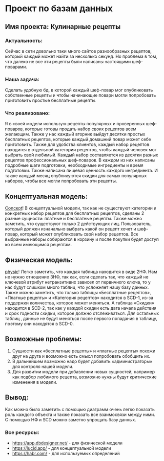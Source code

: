 # Проект по базам данных
## Имя проекта: Кулинарные рецепты

### Актуальность:
Сейчас в сети довольно таки много сайтов разнообразных рецептов, который каждый
может найти за несколько секунд. Но проблема в том, что далеко не все эти рецепты были
написаны настоящими шеф-поварами.
### Наша задача:
Сделать удобную бд, в которой каждый шеф-повар мог опубликовать собственные
рецепты и чтобы начинающие повари могли попробовать приготовить простые
бесплатные рецепты.
### Что реализовано:
Я в своей модели использую рецепты популярных и проверенных шеф-поваров, которые
готовы продать набор своих рецептов всем желающим. Также у нас каждый вторник
выйдут десятки простых бесплатных рецептов, которые каждый домашний повар может
себе приготовить.
Также для удобства клиентов, каждый набор рецептов находится в отдельной категории
рецептов, чтобы каждый человек мог выбрать свой любимый.
Каждый набор составляется из десятки разных рецептов профессиональных шеф-поваров.
В каждом из них написаны подробные шаги подготовки, необходимые ингредиенты и
время подготовки. Также написана пищевая ценность каждого ингредиента.
И также каждый месяц опубликуются скидки для самых популярных наборов, чтобы все
могли попробовать эти рецепты.
## Концептуальная модель:
[Concept](https://ibb.co/kMz3Yrp)!
В концептуальной модели, так как не существуют категории и конкретных набор рецептов
для бесплатных рецептов, сделаны 2 разные сущности: платные и бесплатные рецепты.
Также можно заметить, что существуют только 2 действующих лиц. Пользователь,
который должен изначально выбрать какой он рецепт хочет и шеф-повар, который может
опубликовать свой набор рецептов.
Все выбранные наборы собираются в корзину и после покупки будет доступ ко всем
имеющимся рецептам.
## Физическая модель:
[physic](https://ibb.co/RCQtHTG)!
Легко заметить, что каждая таблица находится в виде 2НФ. Нам не нужно отношение 3НФ,
так как, если сделать так, что каждый не ключевой атрибут нетранзитивно зависел от
первичного ключа, то у нас будут слишком много таблиц, что усложняет нашу базу
данных.
Также можно заметить, что только таблицы «Бесплатные рецептов», «Платные рецепты»
и «Категория рецептов» находится в SCD-1, из-за поддержки количества, которое может
меняться. А таблица «Скидки» находится в SCD-2, так как у каждой скидки есть дата
начала действия и срок годности скидки, которое должно отслеживаться. Для остальных
таблиц , данные не будут меняться после первого попадания в таблицу, поэтому они
находятся в SCD-0.
## Возможные проблемы:
 1. Сущности как «бесплатные рецепты» и «платные рецепты» похожи друг на друга и
возможно есть смысл попробовать обобщить их.
 2. В дальнейшем возможно надо будет добавить «администраторы» для контроля
нашей модели.
 3. Для развитии модели при добавлении новых сущностей, например как подбор
любимого рецепта, возможно нужны будут критические изменения в модели.
## Вывод:
Как можно было заметить с помощью диаграмм очень легко показать роль каждого
объекта и также показать все взаимосвязи между ними. С помощью НФ и SCD можно
заметно упрощать базу данных.
### Все ресурсы:
- https://app.dbdesigner.net/ - для физической модели
- https://lucid.app/ - для концептуальной модели
- https://habr.com/ - для используемых определений
